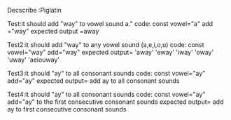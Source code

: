 Decscribe :Piglatin

Test:it should add "way" to  vowel sound a."
code:
   const vowel="a"
   add ="way"
   expected output =away

  
   Test2:it should  add "way" to any vowel sound (a,e,i,o,u)
   code:
   const vowel="way"
   add="way"
   expected output= 'away' 'eway' 'iway' 'oway' 'uway' 'aeiouway'
   
   
   Test3:it should "ay" to all consonant sounds 
   code:
   const vowel="ay"
   add="ay"
   expected output= add ay to all consonant sounds


   Test4:it should "ay" to all consonant sounds 
   code:
   const vowel="ay"
   add="ay" to the first consecutive consonant sounds
   expected output= add ay to  first consecutive consonant sounds

